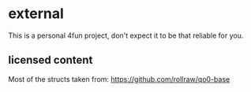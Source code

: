 # external
 
 This is a personal 4fun project, don't expect it to be that reliable for you.

## licensed content
Most of the structs taken from: https://github.com/rollraw/qo0-base
